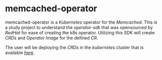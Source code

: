 # memcached-operator

memcached-operator is a *Kubernetes* operator for the *Memcached.* This is a study project to understand the *operator-sdk* that was opensourced by *RedHat* for ease of creating the k8s operator. Utilizing this SDK will create *CRD*s and *Operator Image* for the defined *CR*.

The user will be deploying the *CRDs* in the *kubernetes* cluster that is available [here](../deploy/crds/memcached_v1alpha1_memcached_crd.yaml).